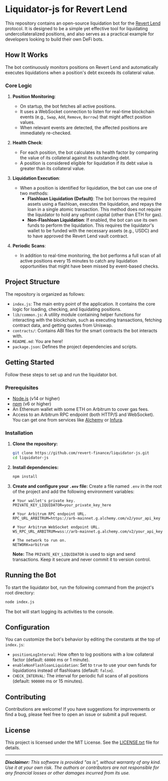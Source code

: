 # Liquidator-js for Revert Lend

This repository contains an open-source liquidation bot for the [Revert Lend](https://revert.finance/) protocol. It is designed to be a simple yet effective tool for liquidating undercollateralized positions, and also serves as a practical example for developers looking to build their own DeFi bots.

## How It Works

The bot continuously monitors positions on Revert Lend and automatically executes liquidations when a position's debt exceeds its collateral value.

### Core Logic

1.  **Position Monitoring**:
    *   On startup, the bot fetches all active positions.
    *   It uses a WebSocket connection to listen for real-time blockchain events (e.g., `Swap`, `Add`, `Remove`, `Borrow`) that might affect position values.
    *   When relevant events are detected, the affected positions are immediately re-checked.

2.  **Health Check**:
    *   For each position, the bot calculates its health factor by comparing the value of its collateral against its outstanding debt.
    *   A position is considered eligible for liquidation if its debt value is greater than its collateral value.

3.  **Liquidation Execution**:
    *   When a position is identified for liquidation, the bot can use one of two methods:
        *   **Flashloan Liquidation (Default)**: The bot borrows the required assets using a flashloan, executes the liquidation, and repays the loan in a single atomic transaction. This method does not require the liquidator to hold any upfront capital (other than ETH for gas).
        *   **Non-Flashloan Liquidation**: If enabled, the bot can use its own funds to perform the liquidation. This requires the liquidator's wallet to be funded with the necessary assets (e.g., USDC) and to have approved the Revert Lend vault contract.

4.  **Periodic Scans**:
    *   In addition to real-time monitoring, the bot performs a full scan of all active positions every 15 minutes to catch any liquidation opportunities that might have been missed by event-based checks.

## Project Structure

The repository is organized as follows:

-   `index.js`: The main entry point of the application. It contains the core logic for loading, checking, and liquidating positions.
-   `lib/common.js`: A utility module containing helper functions for interacting with the blockchain, such as executing transactions, fetching contract data, and getting quotes from Uniswap.
-   `contracts/`: Contains ABI files for the smart contracts the bot interacts with.
-   `README.md`: You are here!
-   `package.json`: Defines the project dependencies and scripts.

## Getting Started

Follow these steps to set up and run the liquidator bot.

### Prerequisites

-   [Node.js](https://nodejs.org/) (v14 or higher)
-   [npm](https://www.npmjs.com/) (v6 or higher)
-   An Ethereum wallet with some ETH on Arbitrum to cover gas fees.
-   Access to an Arbitrum RPC endpoint (both HTTP/S and WebSocket). You can get one from services like [Alchemy](https://www.alchemy.com/) or [Infura](https://www.infura.io/).

### Installation

1.  **Clone the repository:**
    ```bash
    git clone https://github.com/revert-finance/liquidator-js.git
    cd liquidator-js
    ```

2.  **Install dependencies:**
    ```bash
    npm install
    ```

3.  **Create and configure your `.env` file:**
    Create a file named `.env` in the root of the project and add the following environment variables:

    ```dotenv
    # Your wallet's private key.
    PRIVATE_KEY_LIQUIDATOR=your_private_key_here

    # Your Arbitrum RPC endpoint URL.
    RPC_URL_ARBITRUM=https://arb-mainnet.g.alchemy.com/v2/your_api_key

    # Your Arbitrum WebSocket endpoint URL.
    WS_RPC_URL_ARBITRUM=wss://arb-mainnet.g.alchemy.com/v2/your_api_key

    # The network to run on.
    NETWORK=arbitrum
    ```

    **Note:** The `PRIVATE_KEY_LIQUIDATOR` is used to sign and send transactions. Keep it secure and never commit it to version control.

## Running the Bot

To start the liquidator bot, run the following command from the project's root directory:

```bash
node index.js
```

The bot will start logging its activities to the console.

## Configuration

You can customize the bot's behavior by editing the constants at the top of `index.js`:

-   `positionLogInterval`: How often to log positions with a low collateral factor (default: `60000` ms or 1 minute).
-   `enableNonFlashloanLiquidation`: Set to `true` to use your own funds for liquidations instead of flashloans (default: `false`).
-   `CHECK_INTERVAL`: The interval for periodic full scans of all positions (default: `900000` ms or 15 minutes).

## Contributing

Contributions are welcome! If you have suggestions for improvements or find a bug, please feel free to open an issue or submit a pull request.

## License

This project is licensed under the MIT License. See the [LICENSE.txt](license.txt) file for details.

---

***Disclaimer:** This software is provided "as is", without warranty of any kind. Use it at your own risk. The authors or contributors are not responsible for any financial losses or other damages incurred from its use.*